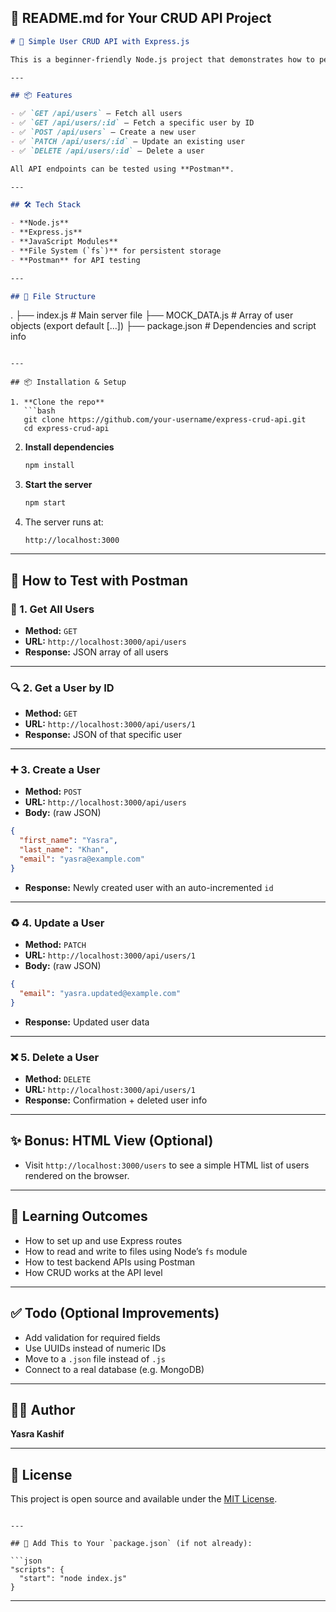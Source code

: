 
## 📝 README.md for Your CRUD API Project

```md
# 🚀 Simple User CRUD API with Express.js

This is a beginner-friendly Node.js project that demonstrates how to perform full CRUD (Create, Read, Update, Delete) operations using **Express.js** and **Postman**. It stores user data in a local mock JSON file (`MOCK_DATA.js`) and dynamically updates it using Node's file system.

---

## 📦 Features

- ✅ `GET /api/users` — Fetch all users  
- ✅ `GET /api/users/:id` — Fetch a specific user by ID  
- ✅ `POST /api/users` — Create a new user  
- ✅ `PATCH /api/users/:id` — Update an existing user  
- ✅ `DELETE /api/users/:id` — Delete a user  

All API endpoints can be tested using **Postman**.

---

## 🛠 Tech Stack

- **Node.js**
- **Express.js**
- **JavaScript Modules**
- **File System (`fs`)** for persistent storage
- **Postman** for API testing

---

## 📁 File Structure

```

.
├── index.js             # Main server file
├── MOCK\_DATA.js         # Array of user objects (export default \[...])
├── package.json         # Dependencies and script info

````

---

## 📦 Installation & Setup

1. **Clone the repo**
   ```bash
   git clone https://github.com/your-username/express-crud-api.git
   cd express-crud-api
````

2. **Install dependencies**

   ```bash
   npm install
   ```

3. **Start the server**

   ```bash
   npm start
   ```

4. The server runs at:

   ```
   http://localhost:3000
   ```

---

## 🧪 How to Test with Postman

### 📍 1. Get All Users

* **Method:** `GET`
* **URL:** `http://localhost:3000/api/users`
* **Response:** JSON array of all users

---

### 🔍 2. Get a User by ID

* **Method:** `GET`
* **URL:** `http://localhost:3000/api/users/1`
* **Response:** JSON of that specific user

---

### ➕ 3. Create a User

* **Method:** `POST`
* **URL:** `http://localhost:3000/api/users`
* **Body:** (raw JSON)

```json
{
  "first_name": "Yasra",
  "last_name": "Khan",
  "email": "yasra@example.com"
}
```

* **Response:** Newly created user with an auto-incremented `id`

---

### ♻️ 4. Update a User

* **Method:** `PATCH`
* **URL:** `http://localhost:3000/api/users/1`
* **Body:** (raw JSON)

```json
{
  "email": "yasra.updated@example.com"
}
```

* **Response:** Updated user data

---

### ❌ 5. Delete a User

* **Method:** `DELETE`
* **URL:** `http://localhost:3000/api/users/1`
* **Response:** Confirmation + deleted user info

---

## ✨ Bonus: HTML View (Optional)

* Visit `http://localhost:3000/users` to see a simple HTML list of users rendered on the browser.

---

## 🧠 Learning Outcomes

* How to set up and use Express routes
* How to read and write to files using Node’s `fs` module
* How to test backend APIs using Postman
* How CRUD works at the API level

---

## ✅ Todo (Optional Improvements)

* Add validation for required fields
* Use UUIDs instead of numeric IDs
* Move to a `.json` file instead of `.js`
* Connect to a real database (e.g. MongoDB)

---

## 👩‍💻 Author

**Yasra Kashif**

---

## 📜 License

This project is open source and available under the [MIT License](LICENSE).

````

---

## 🧩 Add This to Your `package.json` (if not already):

```json
"scripts": {
  "start": "node index.js"
}
````

---

